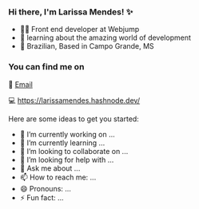 ### Hi there, I'm Larissa Mendes! ✨
- 👩‍💻 Front end developer at Webjump 
- 🔭 learning about the amazing world of development
- 🏡 Brazilian, Based in Campo Grande, MS

### You can find me on
📧 [Email](ribeiro.larissamendes@gmail.com) 

💻 https://larissamendes.hashnode.dev/



Here are some ideas to get you started:

- 🔭 I’m currently working on ...
- 🌱 I’m currently learning ...
- 👯 I’m looking to collaborate on ...
- 🤔 I’m looking for help with ...
- 💬 Ask me about ...
- 📫 How to reach me: ...
- 😄 Pronouns: ...
- ⚡ Fun fact: ...

